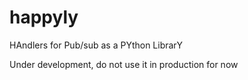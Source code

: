 # happyly
HAndlers for Pub/sub as a PYthon LibrarY

Under development, do not use it in production for now
